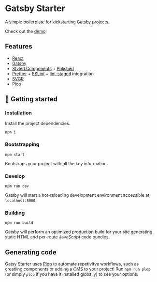 <!-- Default README -->

# Gatsby Starter

A simple boilerplate for kickstarting [Gatsby](https://www.gatsbyjs.org/) projects.

Check out the [demo](https://gatsby-starter-template.netlify.com)!

## Features

- [React](https://reactjs.org/)
- [Gatsby](https://www.gatsbyjs.org/)
- [Styled Components](https://styled-components.com/) + [Polished](https://github.com/styled-components/polished)
- [Prettier](https://prettier.io/) + [ESLint](https://eslint.org/) + [lint-staged](https://github.com/okonet/lint-staged) integration
- [SVGR](https://github.com/gregberge/svgr)
- [Plop](https://github.com/plopjs/plop)

## 🚀 Getting started

### Installation

Install the project dependencies.

`npm i`

### Bootstrapping

`npm start`

Bootstraps your project with all the key information.

### Develop

`npm run dev`

Gatsby will start a hot-reloading development environment accessible at `localhost:8000`.

### Building

`npm run build`

Gatsby will perform an optimized production build for your site generating static HTML and per-route JavaScript code bundles.

## Generating code

Gatsy Starter uses [Plop](https://github.com/plopjs/plop) to automate repetivitve workflows, such as creatiing components or adding a CMS to your project! Run `npm run plop` (or simply `plop` if you have it installed globally) to see your options.
